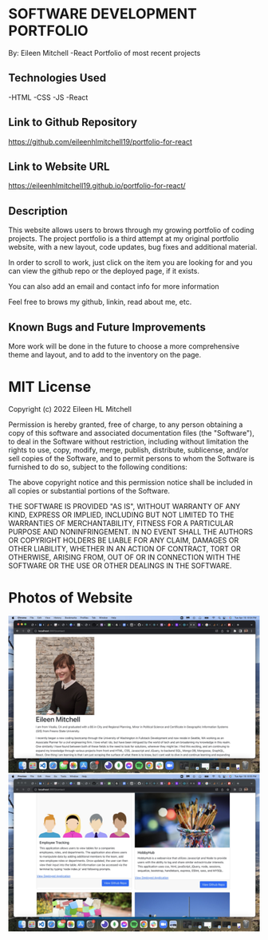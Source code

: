 # SOFTWARE DEVELOPMENT PORTFOLIO

By: Eileen Mitchell
-React Portfolio of most recent projects

## Technologies Used
-HTML
-CSS
-JS
-React

## Link to Github Repository
https://github.com/eileenhlmitchell19/portfolio-for-react

## Link to Website URL
https://eileenhlmitchell19.github.io/portfolio-for-react/

## Description
This website allows users to brows through my growing portfolio of coding projects. The project portfolio is a third attempt at my original portfolio website, with a new layout, code updates, bug fixes and additional material.

In order to scroll to work, just click on the item you are looking for and you can view the github repo or the deployed page, if it exists. 

You can also add an email and contact info for more information

Feel free to brows my github, linkin, read about me, etc. 

## Known Bugs and Future Improvements
More work will be done in the future to choose a more comprehensive theme and layout, and to add to the inventory on the page.

# MIT License

Copyright (c) 2022 Eileen HL Mitchell

Permission is hereby granted, free of charge, to any person obtaining a copy
of this software and associated documentation files (the "Software"), to deal
in the Software without restriction, including without limitation the rights
to use, copy, modify, merge, publish, distribute, sublicense, and/or sell
copies of the Software, and to permit persons to whom the Software is
furnished to do so, subject to the following conditions:

The above copyright notice and this permission notice shall be included in all
copies or substantial portions of the Software.

THE SOFTWARE IS PROVIDED "AS IS", WITHOUT WARRANTY OF ANY KIND, EXPRESS OR
IMPLIED, INCLUDING BUT NOT LIMITED TO THE WARRANTIES OF MERCHANTABILITY,
FITNESS FOR A PARTICULAR PURPOSE AND NONINFRINGEMENT. IN NO EVENT SHALL THE
AUTHORS OR COPYRIGHT HOLDERS BE LIABLE FOR ANY CLAIM, DAMAGES OR OTHER
LIABILITY, WHETHER IN AN ACTION OF CONTRACT, TORT OR OTHERWISE, ARISING FROM,
OUT OF OR IN CONNECTION WITH THE SOFTWARE OR THE USE OR OTHER DEALINGS IN THE
SOFTWARE.

# Photos of Website
![Project connection](./Photo1.jpg)
![Project connection](./Photo2.jpg)
